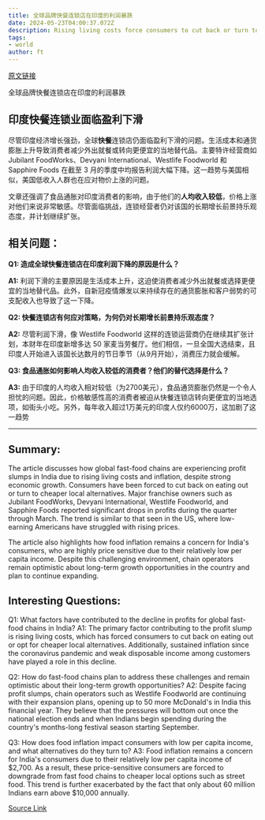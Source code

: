 ```yaml
---
title: 全球品牌快餐连锁店在印度的利润暴跌
date: 2024-05-23T04:00:37.072Z
description: Rising living costs force consumers to cut back or turn to cheaper local alternatives despite strong economic growth
tags: 
- world
author: ft
---
```


[原文链接](https://ft.com/content/79125b87-aee7-4dff-b941-8ed853ca218c)

全球品牌快餐连锁店在印度的利润暴跌

## **印度快餐连锁业面临盈利下滑**

尽管印度经济增长强劲，全球**快餐**连锁店仍面临盈利下滑的问题。生活成本和通货膨胀上升导致消费者减少外出就餐或转向更便宜的当地替代品。主要特许经营商如 Jubilant FoodWorks、Devyani International、Westlife Foodworld 和 Sapphire Foods 在截至 3 月的季度中均报告利润大幅下降。这一趋势与美国相似，美国低收入人群也在应对物价上涨的问题。

文章还强调了食品通胀对印度消费者的影响，由于他们的**人均收入较低**，价格上涨对他们来说非常敏感。尽管面临挑战，连锁经营者仍对该国的长期增长前景持乐观态度，并计划继续扩张。

## 相关问题： 

**Q1: 造成全球快餐连锁店在印度利润下降的原因是什么？**

**A1:** 利润下滑的主要原因是生活成本上升，这迫使消费者减少外出就餐或选择更便宜的当地替代品。此外，自新冠疫情爆发以来持续存在的通货膨胀和客户弱势的可支配收入也导致了这一下降。

**Q2: 快餐连锁店有何应对策略，为何仍对长期增长前景持乐观态度？** 

**A2:** 尽管利润下滑，像 Westlife Foodworld 这样的连锁运营商仍在继续其扩张计划，本财年在印度新增多达 50 家麦当劳餐厅。他们相信，一旦全国大选结束，且印度人开始进入该国长达数月的节日季节（从9月开始），消费压力就会缓解。

**Q3: 食品通胀如何影响人均收入较低的消费者？他们的替代选择是什么？** 

**A3:** 由于印度的人均收入相对较低（为2700美元），食品通货膨胀仍然是一个令人担忧的问题。因此，价格敏感性高的消费者被迫从快餐连锁店转向更便宜的当地选项，如街头小吃。另外，每年收入超过1万美元的印度人仅约6000万，这加剧了这一趋势

---

## Summary:
The article discusses how global fast-food chains are experiencing profit slumps in India due to rising living costs and inflation, despite strong economic growth. Consumers have been forced to cut back on eating out or turn to cheaper local alternatives. Major franchise owners such as Jubilant FoodWorks, Devyani International, Westlife Foodworld, and Sapphire Foods reported significant drops in profits during the quarter through March. The trend is similar to that seen in the US, where low-earning Americans have struggled with rising prices.

The article also highlights how food inflation remains a concern for India's consumers, who are highly price sensitive due to their relatively low per capita income. Despite this challenging environment, chain operators remain optimistic about long-term growth opportunities in the country and plan to continue expanding.

## Interesting Questions:
Q1: What factors have contributed to the decline in profits for global fast-food chains in India?
A1: The primary factor contributing to the profit slump is rising living costs, which has forced consumers to cut back on eating out or opt for cheaper local alternatives. Additionally, sustained inflation since the coronavirus pandemic and weak disposable income among customers have played a role in this decline.

Q2: How do fast-food chains plan to address these challenges and remain optimistic about their long-term growth opportunities?
A2: Despite facing profit slumps, chain operators such as Westlife Foodworld are continuing with their expansion plans, opening up to 50 more McDonald's in India this financial year. They believe that the pressures will bottom out once the national election ends and when Indians begin spending during the country's months-long festival season starting September.

Q3: How does food inflation impact consumers with low per capita income, and what alternatives do they turn to?
A3: Food inflation remains a concern for India's consumers due to their relatively low per capita income of $2,700. As a result, these price-sensitive consumers are forced to downgrade from fast food chains to cheaper local options such as street food. This trend is further exacerbated by the fact that only about 60 million Indians earn above $10,000 annually.

[Source Link](https://ft.com/content/79125b87-aee7-4dff-b941-8ed853ca218c)

